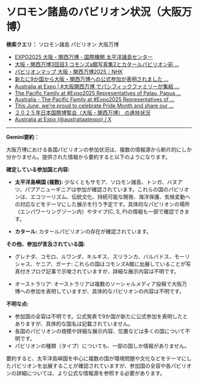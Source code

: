 # ソロモン諸島のパビリオン状況（大阪万博）

**検索クエリ：** ソロモン諸島 パビリオン 大阪万博

- [EXPO2025 大阪・関西万博 - 国際機関 太平洋諸島センター](https://pic.or.jp/featured_word/10255/)
- [大阪・関西万博3回目3 コモンズa館写真集2とカタールパビリオン前 ...](https://ameblo.jp/bomuu/entry-12895014892.html)
- [パビリオンマップ 大阪・関西万博2025｜NHK](https://www3.nhk.or.jp/news/special/osaka_expo/pavilion/)
- [新たに9か国から大阪・関西万博への公式参加が表明されました ...](https://www.expo2025.or.jp/news/news-20220531-01/)
- [Australia at Expo | #大阪関西万博 でパシフィックファミリーが集結 ...](https://www.instagram.com/p/DLBl9BHzbct/)
- [The Pacific Family at #Expo2025 Representatives of Palau, Papua ...](https://www.facebook.com/AustraliaatExpo/posts/the-pacific-family-at-expo2025-representatives-of-palau-papua-new-guinea-samoa-s/1029111056036925/)
- [Australia - The Pacific Family at #Expo2025 Representatives of ...](https://m.facebook.com/AustraliaatExpo/photos/the-pacific-family-at-expo2025-representatives-of-palau-papua-new-guinea-samoa-s/1029107212703976/)
- [This June, we're proud to celebrate Pride Month and share our ...](https://www.facebook.com/AustraliaatExpo/posts/this-june-were-proud-to-celebrate-pride-month-and-share-our-commitment-to-divers/1027873389494025/)
- [２０２５年日本国際博覧会（大阪・関西万博） の進捗状況](https://www.cas.go.jp/jp/seisaku/expo_suisin_honbu/kankei_renraku/dai5/siryou1.pdf)
- [Australia at Expo (@australiaatexpo) / X](https://x.com/australiaatexpo)


---

**Gemini要約：**

大阪万博における各国パビリオンの参加状況は、複数の情報源から断片的にしか分かりません。提供された情報から要約すると以下のようになります。

**確定している参加国と内容:**

* **太平洋島嶼国 (複数):**  少なくともサモア、ソロモン諸島、トンガ、バヌアツ、パプアニューギニアは参加が確認されています。これらの国のパビリオンは、エコツーリズム、伝統文化、持続可能な開発、海洋保護、気候変動への対応などをテーマにした展示を行う予定です。具体的なパビリオンの場所（エンパワーリングゾーン内）やタイプ(C, S, P)の情報も一部で確認できます。

* **カタール:**  カタールパビリオンの存在が確認されています。


**その他、参加が言及されている国:**

* グレナダ、コモロ、ルワンダ、キルギス、スリランカ、バルバドス、モーリシャス、ケニア、ガーナ: これらの国はコモンズA館に出展していることが写真付きブログ記事で示唆されていますが、詳細な展示内容は不明です。

* オーストラリア:  オーストラリアは複数のソーシャルメディア投稿で大阪万博への参加を表明していますが、具体的なパビリオンの内容は不明です。


**不明な点:**

* 参加国の全容は不明です。公式発表で9か国が新たに公式参加を表明したとありますが、具体的な国名は記載されていません。
* 各国のパビリオンの規模や詳細な展示内容、位置などは多くの国について不明です。
* パビリオンの種類（タイプ）についても、一部の国しか情報がありません。

要約すると、太平洋島嶼国を中心に複数の国が環境問題や文化などをテーマにしたパビリオンを出展することが確認されていますが、参加国の全容や各パビリオンの詳細については、より公式な情報源を参照する必要があります。

